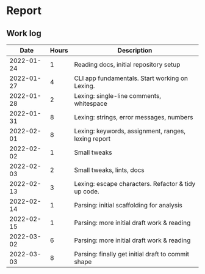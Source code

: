 # Report

## Work log

| Date       | Hours | Description                                         |
| ---------- | ----- | --------------------------------------------------- |
| 2022-01-24 | 1     | Reading docs, initial repository setup              |
| 2022-01-27 | 4     | CLI app fundamentals. Start working on Lexing.      |
| 2022-01-28 | 2     | Lexing: single-line comments, whitespace            |
| 2022-01-31 | 8     | Lexing: strings, error messages, numbers            |
| 2022-02-01 | 8     | Lexing: keywords, assignment, ranges, lexing report |
| 2022-02-02 | 1     | Small tweaks                                        |
| 2022-02-03 | 2     | Small tweaks, lints, docs                           |
| 2022-02-13 | 3     | Lexing: escape characters. Refactor & tidy up code. |
| 2022-02-14 | 1     | Parsing: initial scaffolding for analysis           |
| 2022-02-15 | 1     | Parsing: more initial draft work & reading          |
| 2022-03-02 | 6     | Parsing: more initial draft work & reading          |
| 2022-03-03 | 8     | Parsing: finally get initial draft to commit shape  |
